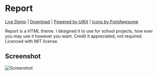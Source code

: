 # Report 

[Live Demo](http://tassu.me/report-theme) | [Download](https://github.com/supertassu/report-theme/archive/master.zip) | [Powered by UIKit](https://getuikit.com/) | [Icons by FontAwesome](http://fontawesome.io/) 

Report is a HTML theme. I designed it to use for school projects, how ever you may use it however you want. Credit it appreciated, not required. Licenced with MIT license.

## Screenshot

![Screenshot](https://i.gyazo.com/5c1c2c6670831d75ecf4f21e6a0790e4.png)

